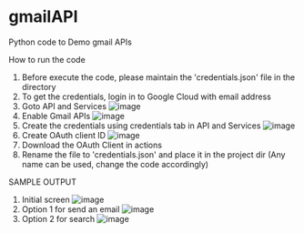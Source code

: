 # gmailAPI
Python code to Demo gmail APIs

How to run the code
1. Before execute the code, please maintain the 'credentials.json' file in the directory
2. To get the credentials, login in to Google Cloud with email address
3. Goto API and Services
![image](https://user-images.githubusercontent.com/29064604/222723533-f4e8445c-33ba-4273-8097-c020b37efa05.png)
4. Enable Gmail APIs
![image](https://user-images.githubusercontent.com/29064604/222723772-ee0bc80a-be2f-4990-98ef-498bfdd8e113.png)
5. Create the credentials using credentials tab in API and Services
![image](https://user-images.githubusercontent.com/29064604/222724041-ce09efb2-825c-4428-b621-4254be9b5742.png)
6. Create OAuth client ID
![image](https://user-images.githubusercontent.com/29064604/222724226-300f567e-fe45-41a6-8681-f6212ab810d5.png)
7. Download the OAuth Client in actions
8. Rename the file to 'credentials.json' and place it in the project dir (Any name can be used, change the code accordingly)

SAMPLE OUTPUT

1. Initial screen
![image](https://user-images.githubusercontent.com/29064604/222727402-c2d8f09d-656e-4451-a4db-51f689b890df.png)
2. Option 1 for send an email
![image](https://user-images.githubusercontent.com/29064604/222727619-90480147-248e-4db0-a916-023d8b6d67d2.png)
3. Option 2 for search
![image](https://user-images.githubusercontent.com/29064604/222727854-213deb46-78a0-4904-a66f-05c57a68f283.png)
